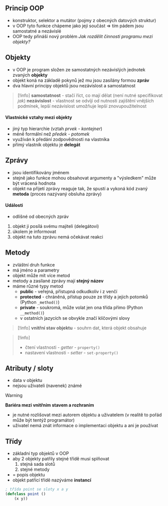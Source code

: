 ## Princip OOP
- konstruktor, selektor a mutátor (pojmy z obecných datových struktur)
- v OOP tyto funkce chápeme jako její součást => tím pádem jsou samostatné a nezávislé
- OOP tedy přináší nový problém *Jak rozdělit činnosti programu mezi objekty?*
## Objekty
- v OOP je program složen ze samostatných nezávislých jednotek zvaných **objekty**
- objekt koná na základě pokynů jež mu jsou zasílány formou **zpráv**
- dva hlavní principy objektů jsou nezávislost a samostatnost
>[!info]
>**samostatnost** - stačí říct, co mají dělat (není nutné specifikovat *jak*)
>**nezávislost** - vlastnost se odvíjí od nutnosti zajištění vnějších podmínek, lepší nezávislost umožňuje lepší znovupoužitelnost
#### Vlastnické vztahy mezi objekty
- jiný typ hierarchie (vztah *prvek - kontejner*)
- méně formální než *předek - potomek*
- využíván k předání zodpovědnosti na vlastníka
- přímý vlastník objektu je **delegát**
## Zprávy
- jsou identifikovány jménem
- stejně jako funkce mohou obsahovat argumenty a "výsledkem" může být vrácená hodnota
- objekt na přijetí zprávy reaguje tak, že spustí a vykoná kód zvaný **metoda** (proces nazývaný obsluha zprávy)
#### Události
- odlišné od obecných zpráv
1) objekt ji posílá svému majiteli (delegátovi)
2) úkolem je informovat
3) objekt na tuto zprávu nemá očekávat reakci
## Metody
- zvláštní druh funkce
- má jméno a parametry
- objekt může mít více metod
- metody a zasílané zprávy mají **stejný název**
- máme různé typy metod
	- **public** - veřejná, přístupná odkudkoliv i z venčí
	- **protected** - chráněná, přístup pouze ze třídy a jejich potomků (Python `_method()`)
	- **private** - soukromá, může volat jen ona třída přímo (Python `__method()`)
	- v ostatních jazycích se obvykle značí klíčovými slovy

> [!info]
>**vnitřní stav objektu** - souhrn dat, která objekt obsahuje

>[!info]
>- čtení vlastnosti - *getter* - `property()`
>- nastavení vlastnosti - *setter* - `set-property()`
## Atributy / sloty
- data v objektu 
- nejsou uživateli (navenek) známé

>[!warning]
>**Bariéra mezi vnitřním stavem a rozhraním**
>- je nutné rozlišovat mezi autorem objektu a uživatelem (v realitě to pořád může být tentýž programátor)
>- uživatel nemá znát informace o implementaci objektu a ani je používat
##  Třídy
- základní typ objektů v OOP
- aby 2 objekty patřily stejné třídě musí splňovat
	1) stejná sada slotů
	2) stejné metody
- = popis objektu
- objekt patřící třídě nazýváme **instancí**
```lisp
; třída point se sloty x a y
(defclass point ()
	(x y))
```

